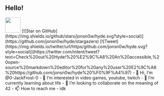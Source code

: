 ## Hello!
<!-- [![Gmail](https://cdn4.iconfinder.com/data/icons/free-colorful-icons/360/gmail.png)]() -->
<img src="https://cdn4.iconfinder.com/data/icons/free-colorful-icons/360/gmail.png"  width="50" height="50">
[![Star on GitHub](https://img.shields.io/github/stars/jonsn0w/hyde.svg?style=social)](https://github.com/jonsn0w/hyde/stargazers)
[![Tweet](https://img.shields.io/twitter/url/https/github.com/jonsn0w/hyde.svg?style=social)](https://twitter.com/intent/tweet?text=Check%20out%20Hyde!%20%E2%9C%A8%20An%20accessible,%20open-source%20markdown%20editor%20for%20any%20user%20E2%9C%A8%20https://github.com/jonsn0w/hyde%20%F0%9F%A4%97)
- 👋 Hi, I’m @0-JackFrost-0
- 👀 I’m interested in video games, youtube, twitch
- 🌱 I’m currently learning about life
- 💞️ I’m looking to collaborate on the meaning of 42
- 📫 How to reach me - idk

<!---
0-JackFrost-0/0-JackFrost-0 is a ✨ special ✨ repository because its `README.md` (this file) appears on your GitHub profile.
You can click the Preview link to take a look at your changes.
--->
